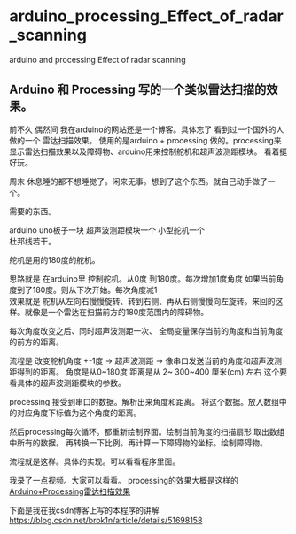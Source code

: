 # arduino_processing_Effect_of_radar_scanning
arduino and processing   Effect of radar scanning

## Arduino 和 Processing 写的一个类似雷达扫描的效果。

前不久 偶然间 我在arduino的网站还是一个博客。具体忘了  看到过一个国外的人做的一个  雷达扫描效果。
使用的是arduino + processing 做的。processing来显示雷达扫描效果以及障碍物、arduino用来控制舵机和超声波测距模块。
看着挺好玩。

周末 休息睡的都不想睡觉了。闲来无事。想到了这个东西。就自己动手做了一个。

需要的东西。

arduino uno板子一块
超声波测距模块一个
小型舵机一个  
杜邦线若干。


舵机是用的180度的舵机。

思路就是  在arduino里 控制舵机。从0度 到180度。每次增加1度角度   如果当前角度到了180度。则从下次开始。每次角度减1  
效果就是  舵机从左向右慢慢旋转、转到右侧、再从右侧慢慢向左旋转。来回的这样。就像是一个雷达在扫描前方的180度范围内的障碍物。

每次角度改变之后、同时超声波测距一次、  全局变量保存当前的角度和当前角度的前方的距离。

流程是  改变舵机角度  +-1度  -> 超声波测距 -> 像串口发送当前的角度和超声波测距得到的距离。
角度是从0~180度   距离是从 2~ 300~400 厘米(cm) 左右  这个要看具体的超声波测距模块的参数。

processing 接受到串口的数据。解析出来角度和距离。 将这个数据。放入数组中的对应角度下标值为这个角度的距离。

然后processing每次循环。都重新绘制界面。绘制当前角度的扫描扇形 取出数组中所有的数据。 再转换一下比例。再计算一下障碍物的坐标。绘制障碍物。

流程就是这样。具体的实现。可以看看程序里面。

我录了一点视频。大家可以看看。
processing的效果大概是这样的 
[Arduino+Processing雷达扫描效果](http://v.youku.com/v_show/id_XMTU4OTczMjMwMA==.html) 

下面是我在我csdn博客上写的本程序的讲解
https://blog.csdn.net/brok1n/article/details/51698158

